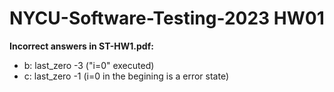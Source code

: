 NYCU-Software-Testing-2023 HW01
===
**Incorrect answers in ST-HW1.pdf:**
- b: last_zero -3 ("i=0" executed)
- c: last_zero -1 (i=0 in the begining is a error state)
